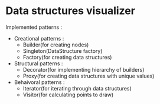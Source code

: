 # Data structures visualizer

Implemented patterns :

- Creational patterns :
    - Builder(for creating nodes)
    - Singleton(DataStructure factory)
    - Factory(for creating data structures)
- Structural patterns :
    - Decorator(for implementing hierarchy of builders)
    - Proxy(for creating data structures with unique values)
- Behaivoral patterns :
    - Iterator(for iterating through data structures)
    - Visitor(for calculating points to draw)


